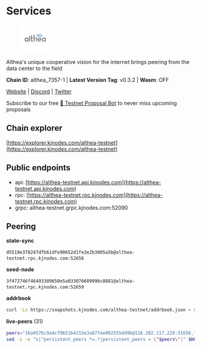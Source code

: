 # Services

<figure><img src="https://raw.githubusercontent.com/kj89/cosmos-images/main/logos/althea.png" alt=""><figcaption></figcaption></figure>

Althea's unique cooperative vision for the internet  brings peering from the data center to the field

**Chain ID**: althea_7357-1 | **Latest Version Tag**: v0.3.2 | **Wasm**: OFF

[Website](https://www.althea.net) | [Discord](https://discord.gg/ZTKWfpDs) | [Twitter](https://twitter.com/altheanetwork)



Subscribe to our free [🤖 Testnet Proposal Bot](https://t.me/kjnodes_testnet_proposal_bot) to never miss upcoming proposals


## Chain explorer
[https://explorer.kjnodes.com/althea-testnet](https://explorer.kjnodes.com/althea-testnet)

## Public endpoints

* api: [https://althea-testnet.api.kjnodes.com](https://althea-testnet.api.kjnodes.com)
* rpc: [https://althea-testnet.rpc.kjnodes.com](https://althea-testnet.rpc.kjnodes.com)
* grpc: althea-testnet.grpc.kjnodes.com:52090

## Peering

**state-sync**

```text
d5519e378247dfb61dfe90652d1fe3e2b3005a5b@althea-testnet.rpc.kjnodes.com:52656
```

**seed-node**

```text
3f472746f46493309650e5a033076689996c8881@althea-testnet.rpc.kjnodes.com:52659
```

**addrbook**
```bash
curl -Ls https://snapshots.kjnodes.com/althea-testnet/addrbook.json > $HOME/.althea/config/addrbook.json
```

**live-peers** (31)
```bash
peers="16a9576c9a4cf9651b4215e3a877ae002555dd9b@116.202.117.229:31656,fd54b3d5e49c047dae61ca3a8e430f500eab783c@65.109.92.148:26656,d5040e6aa2f190e04a39dc27e8199786a848e1cd@161.97.99.251:26156,a3ac64c5c84817f3694a866298399e6ad71ff26c@65.21.53.39:26656,1d9a103d1e24c590bdfb577537eddd19a322f886@65.109.92.240:17886,4f5eb5164329a61fc898ac75849ae873c8e539c9@66.172.36.135:14656,c1c28d02ef687f2d80b8e4540d9297835e75b6f0@139.59.67.156:26656,15e7baf69c0db5c25e26cd1f13eb0d52a7a708b5@142.202.241.235:26656,bc55fa695313549672c4a480143dc400eaada16b@138.201.136.49:29656,d5519e378247dfb61dfe90652d1fe3e2b3005a5b@65.109.68.190:52656,17edf24237b1c2b5b196d344761f964407d05862@65.108.233.109:12456,76932bbeb29836c6405329c21358d051ef6e33a3@65.109.65.163:21856,6655b2be870706c16d417ab15dd82a60fda0a0bd@78.46.61.117:01656,0d4220d2bbda711183a8db6f45c26b1541fa0d6a@65.109.116.204:21856,5bad7ac6f006ee3b6f52dc91e85b5aae8e488233@194.163.149.53:26656,0037b2dc30933fa5c027a83be39f0061253ff83b@5.189.157.140:26656,5df46d6901ca3487b640950cd0ffedd315536ca1@161.97.139.245:26656,975393744d620d9dcb8dfd21c0282a6285766523@176.57.184.215:26656,cc542d9fb5f93780fc4004aa67f2b502686a24e8@144.76.27.79:61056,0aac1fc75b4a613f6bb7d15c6250350d478227a6@66.45.231.30:11144,2f43ea489479761a7cb7e250b634706d2a441c27@94.19.249.187:29656,04917b5810df2a380c1b18d83f577f1aba550818@222.106.187.14:53300,7eb055628aee375914d7d265ef4bc01ea692fe95@65.109.82.106:31656,cd71580f8ab4af6beeaf867702a86ca6f9331f71@65.19.136.133:23296,8af3c5f2e975150cbf2d57bea182c2ca0fb808d2@65.21.237.170:10456,5b6c6d679904ded86d36397e8ea583c122f5ddbd@144.91.102.95:26656,4ff3241de49fa01129b3fe38b3aeefc699f07cc7@58.187.173.207:26656,79d18c52d35ddd204f61e9be8aa3c7b35d75cab7@65.108.139.20:26656,26e70e13195b0d04cda0fca1f7b16b8746a620ed@65.109.28.226:26656,ba247bdf826a9636a8276d6a00d8004755f6bb18@162.19.238.210:26656,6c3d7683bf40a521b7c22391fd6c989b46a2e0e2@78.46.106.75:27656"
sed -i -e "s|^persistent_peers *=.*|persistent_peers = \"$peers\"|" $HOME/.althea/config/config.toml
```
